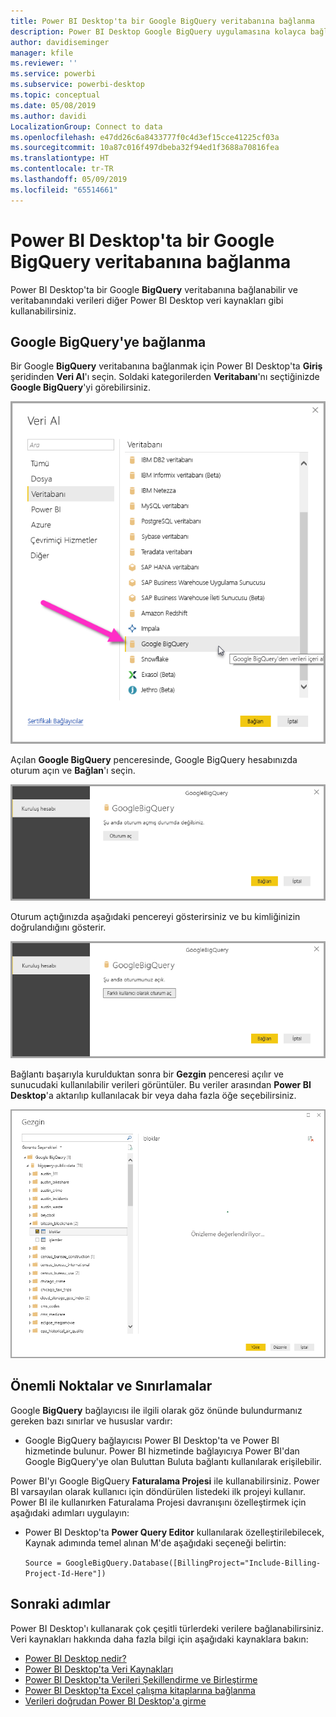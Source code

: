 ```yaml
---
title: Power BI Desktop'ta bir Google BigQuery veritabanına bağlanma
description: Power BI Desktop Google BigQuery uygulamasına kolayca bağlanın ve uygulamayı kullanın
author: davidiseminger
manager: kfile
ms.reviewer: ''
ms.service: powerbi
ms.subservice: powerbi-desktop
ms.topic: conceptual
ms.date: 05/08/2019
ms.author: davidi
LocalizationGroup: Connect to data
ms.openlocfilehash: e47dd26c6a8433777f0c4d3ef15cce41225cf03a
ms.sourcegitcommit: 10a87c016f497dbeba32f94ed1f3688a70816fea
ms.translationtype: HT
ms.contentlocale: tr-TR
ms.lasthandoff: 05/09/2019
ms.locfileid: "65514661"
---
```

# <a name="connect-to-a-google-bigquery-database-in-power-bi-desktop"></a>Power BI Desktop'ta bir Google BigQuery veritabanına bağlanma
Power BI Desktop'ta bir Google **BigQuery** veritabanına bağlanabilir ve veritabanındaki verileri diğer Power BI Desktop veri kaynakları gibi kullanabilirsiniz.

## <a name="connect-to-google-bigquery"></a>Google BigQuery'ye bağlanma
Bir Google **BigQuery** veritabanına bağlanmak için Power BI Desktop'ta **Giriş** şeridinden **Veri Al**'ı seçin. Soldaki kategorilerden **Veritabanı**'nı seçtiğinizde **Google BigQuery**'yi görebilirsiniz.

![Google BigQuery için Veri Al iletişim kutusu](media/desktop-connect-bigquery/connect_bigquery_01.png)

Açılan **Google BigQuery** penceresinde, Google BigQuery hesabınızda oturum açın ve **Bağlan**'ı seçin.

![Google BigQuery'de oturum açma](media/desktop-connect-bigquery/connect_bigquery_02.png)

Oturum açtığınızda aşağıdaki pencereyi gösterirsiniz ve bu kimliğinizin doğrulandığını gösterir. 

![Google'da oturum açıldı](media/desktop-connect-bigquery/connect_bigquery_02b.png)

Bağlantı başarıyla kurulduktan sonra bir **Gezgin** penceresi açılır ve sunucudaki kullanılabilir verileri görüntüler. Bu veriler arasından **Power BI Desktop**'a aktarılıp kullanılacak bir veya daha fazla öğe seçebilirsiniz.

![Google BigQuery verileri](media/desktop-connect-bigquery/connect_bigquery_03.png)

## <a name="considerations-and-limitations"></a>Önemli Noktalar ve Sınırlamalar
Google **BigQuery** bağlayıcısı ile ilgili olarak göz önünde bulundurmanız gereken bazı sınırlar ve hususlar vardır:

* Google BigQuery bağlayıcısı Power BI Desktop'ta ve Power BI hizmetinde bulunur. Power BI hizmetinde bağlayıcıya Power BI'dan Google BigQuery'ye olan Buluttan Buluta bağlantı kullanılarak erişilebilir.

Power BI'yı Google BigQuery **Faturalama Projesi** ile kullanabilirsiniz. Power BI varsayılan olarak kullanıcı için döndürülen listedeki ilk projeyi kullanır. Power BI ile kullanırken Faturalama Projesi davranışını özelleştirmek için aşağıdaki adımları uygulayın:

 * Power BI Desktop'ta **Power Query Editor** kullanılarak özelleştirilebilecek, Kaynak adımında temel alınan M'de aşağıdaki seçeneği belirtin:

    ```Source = GoogleBigQuery.Database([BillingProject="Include-Billing-Project-Id-Here"])```

## <a name="next-steps"></a>Sonraki adımlar
Power BI Desktop'ı kullanarak çok çeşitli türlerdeki verilere bağlanabilirsiniz. Veri kaynakları hakkında daha fazla bilgi için aşağıdaki kaynaklara bakın:

* [Power BI Desktop nedir?](desktop-what-is-desktop.md)
* [Power BI Desktop'ta Veri Kaynakları](desktop-data-sources.md)
* [Power BI Desktop'ta Verileri Şekillendirme ve Birleştirme](desktop-shape-and-combine-data.md)
* [Power BI Desktop'ta Excel çalışma kitaplarına bağlanma](desktop-connect-excel.md)   
* [Verileri doğrudan Power BI Desktop'a girme](desktop-enter-data-directly-into-desktop.md)   

